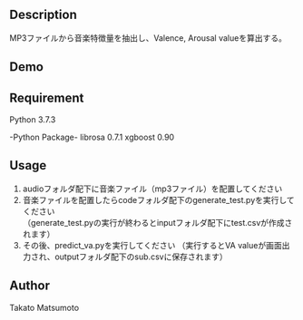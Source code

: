 ## Description
MP3ファイルから音楽特徴量を抽出し、Valence, Arousal valueを算出する。

## Demo

## Requirement
Python 3.7.3  

-Python Package-
librosa 0.7.1
xgboost 0.90  

## Usage
1. audioフォルダ配下に音楽ファイル（mp3ファイル）を配置してください  
2. 音楽ファイルを配置したらcodeフォルダ配下のgenerate_test.pyを実行してください  
（generate_test.pyの実行が終わるとinputフォルダ配下にtest.csvが作成されます）  
3. その後、predict_va.pyを実行してください
（実行するとVA valueが画面出力され、outputフォルダ配下のsub.csvに保存されます）

## Author
Takato Matsumoto
